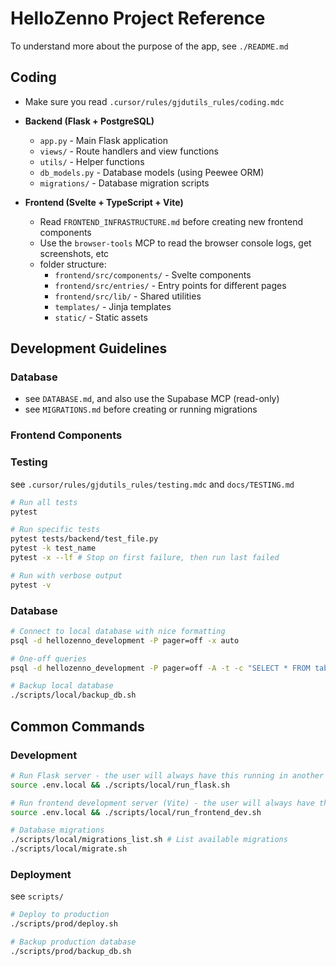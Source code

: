 # HelloZenno Project Reference

To understand more about the purpose of the app, see `./README.md`

## Coding

- Make sure you read `.cursor/rules/gjdutils_rules/coding.mdc`

- **Backend (Flask + PostgreSQL)**
  - `app.py` - Main Flask application
  - `views/` - Route handlers and view functions
  - `utils/` - Helper functions
  - `db_models.py` - Database models (using Peewee ORM)
  - `migrations/` - Database migration scripts

- **Frontend (Svelte + TypeScript + Vite)**
  - Read `FRONTEND_INFRASTRUCTURE.md` before creating new frontend components
  - Use the `browser-tools` MCP to read the browser console logs, get screenshots, etc
  - folder structure:
    - `frontend/src/components/` - Svelte components
    - `frontend/src/entries/` - Entry points for different pages
    - `frontend/src/lib/` - Shared utilities
    - `templates/` - Jinja templates
    - `static/` - Static assets

## Development Guidelines

### Database
- see `DATABASE.md`, and also use the Supabase MCP (read-only)
- see `MIGRATIONS.md` before creating or running migrations

### Frontend Components

### Testing

see `.cursor/rules/gjdutils_rules/testing.mdc` and `docs/TESTING.md`

```bash
# Run all tests
pytest

# Run specific tests
pytest tests/backend/test_file.py
pytest -k test_name
pytest -x --lf # Stop on first failure, then run last failed

# Run with verbose output
pytest -v
```

### Database
```bash
# Connect to local database with nice formatting
psql -d hellozenno_development -P pager=off -x auto

# One-off queries
psql -d hellozenno_development -P pager=off -A -t -c "SELECT * FROM table;"

# Backup local database
./scripts/local/backup_db.sh
```


## Common Commands

### Development
```bash
# Run Flask server - the user will always have this running in another terminal
source .env.local && ./scripts/local/run_flask.sh

# Run frontend development server (Vite) - the user will always have this running in another terminal
source .env.local && ./scripts/local/run_frontend_dev.sh

# Database migrations
./scripts/local/migrations_list.sh # List available migrations
./scripts/local/migrate.sh
```

### Deployment

see `scripts/`

```bash
# Deploy to production
./scripts/prod/deploy.sh

# Backup production database
./scripts/prod/backup_db.sh
```
